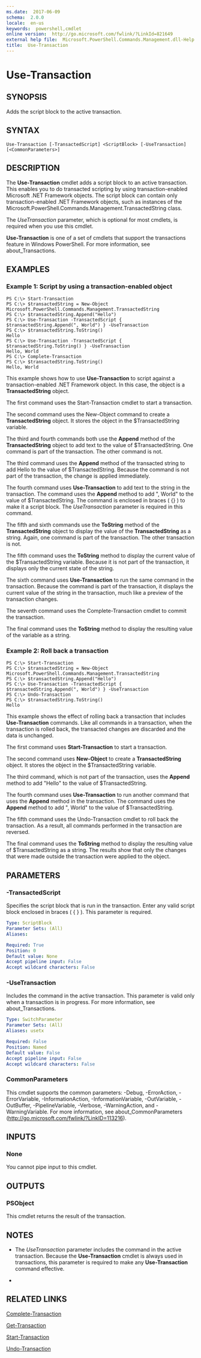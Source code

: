 ```yaml
---
ms.date:  2017-06-09
schema:  2.0.0
locale:  en-us
keywords:  powershell,cmdlet
online version:  http://go.microsoft.com/fwlink/?LinkId=821649
external help file:  Microsoft.PowerShell.Commands.Management.dll-Help.xml
title:  Use-Transaction
---
```


# Use-Transaction

## SYNOPSIS
Adds the script block to the active transaction.

## SYNTAX

```
Use-Transaction [-TransactedScript] <ScriptBlock> [-UseTransaction] [<CommonParameters>]
```

## DESCRIPTION
The **Use-Transaction** cmdlet adds a script block to an active transaction.
This enables you to do transacted scripting by using transaction-enabled Microsoft .NET Framework objects.
The script block can contain only transaction-enabled .NET Framework objects, such as instances of the Microsoft.PowerShell.Commands.Management.TransactedString class.

The *UseTransaction* parameter, which is optional for most cmdlets, is required when you use this cmdlet.

**Use-Transaction** is one of a set of cmdlets that support the transactions feature in Windows PowerShell.
For more information, see about_Transactions.

## EXAMPLES

### Example 1: Script by using a transaction-enabled object
```
PS C:\> Start-Transaction
PS C:\> $transactedString = New-Object Microsoft.PowerShell.Commands.Management.TransactedString
PS C:\> $transactedString.Append("Hello")
PS C:\> Use-Transaction -TransactedScript { $transactedString.Append(", World") } -UseTransaction
PS C:\> $transactedString.ToString()
Hello
PS C:\> Use-Transaction -TransactedScript { $transactedString.ToString() } -UseTransaction
Hello, World
PS C:\> Complete-Transaction
PS C:\> $transactedString.ToString()
Hello, World
```

This example shows how to use **Use-Transaction** to script against a transaction-enabled .NET Framework object.
In this case, the object is a **TransactedString** object.

The first command uses the Start-Transaction cmdlet to start a transaction.

The second command uses the New-Object command to create a **TransactedString** object.
It stores the object in the $TransactedString variable.

The third and fourth commands both use the **Append** method of the **TransactedString** object to add text to the value of $TransactedString.
One command is part of the transaction.
The other command is not.

The third command uses the **Append** method of the transacted string to add Hello to the value of $TransactedString.
Because the command is not part of the transaction, the change is applied immediately.

The fourth command uses **Use-Transaction** to add text to the string in the transaction.
The command uses the **Append** method to add ", World" to the value of $TransactedString.
The command is enclosed in braces ( {} ) to make it a script block.
The *UseTransaction* parameter is required in this command.

The fifth and sixth commands use the **ToString** method of the **TransactedString** object to display the value of the **TransactedString** as a string.
Again, one command is part of the transaction.
The other transaction is not.

The fifth command uses the **ToString** method to display the current value of the $TransactedString variable.
Because it is not part of the transaction, it displays only the current state of the string.

The sixth command uses **Use-Transaction** to run the same command in the transaction.
Because the command is part of the transaction, it displays the current value of the string in the transaction, much like a preview of the transaction changes.

The seventh command uses the Complete-Transaction cmdlet to commit the transaction.

The final command uses the **ToString** method to display the resulting value of the variable as a string.

### Example 2: Roll back a transaction
```
PS C:\> Start-Transaction
PS C:\> $transactedString = New-Object Microsoft.PowerShell.Commands.Management.TransactedString
PS C:\> $transactedString.Append("Hello")
PS C:\> Use-Transaction -TransactedScript { $transactedString.Append(", World") } -UseTransaction
PS C:\> Undo-Transaction
PS C:\> $transactedString.ToString()
Hello
```

This example shows the effect of rolling back a transaction that includes **Use-Transaction** commands.
Like all commands in a transaction, when the transaction is rolled back, the transacted changes are discarded and the data is unchanged.

The first command uses **Start-Transaction** to start a transaction.

The second command uses **New-Object** to create a **TransactedString** object.
It stores the object in the $TransactedString variable.

The third command, which is not part of the transaction, uses the **Append** method to add "Hello" to the value of $TransactedString.

The fourth command uses **Use-Transaction** to run another command that uses the **Append** method in the transaction.
The command uses the **Append** method to add ", World" to the value of $TransactedString.

The fifth command uses the Undo-Transaction cmdlet to roll back the transaction.
As a result, all commands performed in the transaction are reversed.

The final command uses the **ToString** method to display the resulting value of $TransactedString as a string.
The results show that only the changes that were made outside the transaction were applied to the object.

## PARAMETERS

### -TransactedScript
Specifies the script block that is run in the transaction.
Enter any valid script block enclosed in braces ( { } ).
This parameter is required.

```yaml
Type: ScriptBlock
Parameter Sets: (All)
Aliases: 

Required: True
Position: 0
Default value: None
Accept pipeline input: False
Accept wildcard characters: False
```

### -UseTransaction
Includes the command in the active transaction.
This parameter is valid only when a transaction is in progress.
For more information, see about_Transactions.

```yaml
Type: SwitchParameter
Parameter Sets: (All)
Aliases: usetx

Required: False
Position: Named
Default value: False
Accept pipeline input: False
Accept wildcard characters: False
```

### CommonParameters
This cmdlet supports the common parameters: -Debug, -ErrorAction, -ErrorVariable, -InformationAction, -InformationVariable, -OutVariable, -OutBuffer, -PipelineVariable, -Verbose, -WarningAction, and -WarningVariable. For more information, see about_CommonParameters (http://go.microsoft.com/fwlink/?LinkID=113216).

## INPUTS

### None
You cannot pipe input to this cmdlet.

## OUTPUTS

### PSObject
This cmdlet returns the result of the transaction.

## NOTES
* The *UseTransaction* parameter includes the command in the active transaction. Because the **Use-Transaction** cmdlet is always used in transactions, this parameter is required to make any **Use-Transaction** command effective.

*

## RELATED LINKS

[Complete-Transaction](Complete-Transaction.md)

[Get-Transaction](Get-Transaction.md)

[Start-Transaction](Start-Transaction.md)

[Undo-Transaction](Undo-Transaction.md)



